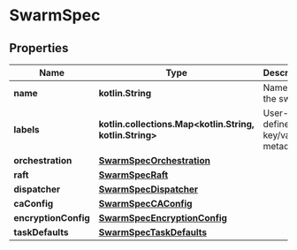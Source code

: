 
# SwarmSpec

## Properties
Name | Type | Description | Notes
------------ | ------------- | ------------- | -------------
**name** | **kotlin.String** | Name of the swarm. |  [optional]
**labels** | **kotlin.collections.Map&lt;kotlin.String, kotlin.String&gt;** | User-defined key/value metadata. |  [optional]
**orchestration** | [**SwarmSpecOrchestration**](SwarmSpecOrchestration.md) |  |  [optional]
**raft** | [**SwarmSpecRaft**](SwarmSpecRaft.md) |  |  [optional]
**dispatcher** | [**SwarmSpecDispatcher**](SwarmSpecDispatcher.md) |  |  [optional]
**caConfig** | [**SwarmSpecCAConfig**](SwarmSpecCAConfig.md) |  |  [optional]
**encryptionConfig** | [**SwarmSpecEncryptionConfig**](SwarmSpecEncryptionConfig.md) |  |  [optional]
**taskDefaults** | [**SwarmSpecTaskDefaults**](SwarmSpecTaskDefaults.md) |  |  [optional]



